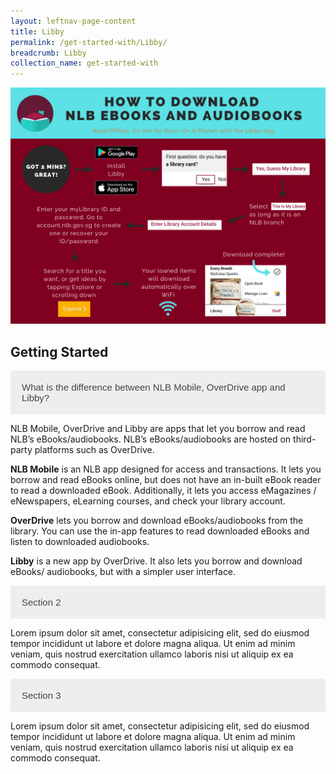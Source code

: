 ```yaml
---
layout: leftnav-page-content
title: Libby
permalink: /get-started-with/Libby/
breadcrumb: Libby
collection_name: get-started-with
---
```

![A flowchart describing how to download eBooks and audiobooks with the Libby app.](/images/Libby_Flowchart.png)

<html>
<head>
<meta name="viewport" content="width=device-width, initial-scale=1">
<style>
.accordion {
  background-color: #eee;
  color: #444;
  cursor: pointer;
  padding: 18px;
  width: 100%;
  border: none;
  text-align: left;
  outline: none;
  font-size: 15px;
  transition: 0.4s;
}

.active, .accordion:hover {
  background-color: #ccc;
}

.accordion:after {
  content: '\002B';
  color: #777;
  font-weight: bold;
  float: right;
  margin-left: 5px;
}

.active:after {
  content: "\2212";
}

.panel {
  padding: 0 18px;
  background-color: white;
  max-height: 0;
  overflow: hidden;
  transition: max-height 0.2s ease-out;
}
</style>
</head>
<body>

<h2>Getting Started</h2>
<p>
<button class="accordion">What is the difference between NLB Mobile, OverDrive app and Libby?</button>
<div class="panel">
<p>NLB Mobile, OverDrive and Libby are apps that let you borrow and read NLB’s
eBooks/audiobooks. NLB’s eBooks/audiobooks are hosted on third-party platforms such
as OverDrive.
<p>
<B>NLB Mobile</B> is an NLB app designed for access and transactions. It lets you borrow and read eBooks online, but does not have an in-built eBook reader to read a downloaded
eBook. Additionally, it lets you access eMagazines / eNewspapers, eLearning courses,
and check your library account.</p>
<B>OverDrive</B> lets you borrow and download eBooks/audiobooks from the library. You
can use the in-app features to read downloaded eBooks and listen to downloaded
audiobooks.<P>
<B>Libby</B> is a new app by OverDrive. It also lets you borrow and download eBooks/
audiobooks, but with a simpler user interface.</p>
</div>

<button class="accordion">Section 2</button>
<div class="panel">
  <p>Lorem ipsum dolor sit amet, consectetur adipisicing elit, sed do eiusmod tempor incididunt ut labore et dolore magna aliqua. Ut enim ad minim veniam, quis nostrud exercitation ullamco laboris nisi ut aliquip ex ea commodo consequat.</p>
</div>

<button class="accordion">Section 3</button>
<div class="panel">
  <p>Lorem ipsum dolor sit amet, consectetur adipisicing elit, sed do eiusmod tempor incididunt ut labore et dolore magna aliqua. Ut enim ad minim veniam, quis nostrud exercitation ullamco laboris nisi ut aliquip ex ea commodo consequat.</p>
</div>

<script>
var acc = document.getElementsByClassName("accordion");
var i;

for (i = 0; i < acc.length; i++) {
  acc[i].addEventListener("click", function() {
    this.classList.toggle("active");
    var panel = this.nextElementSibling;
    if (panel.style.maxHeight){
      panel.style.maxHeight = null;
    } else {
      panel.style.maxHeight = panel.scrollHeight + "px";
    } 
  });
}
</script>

</body>
</html>

